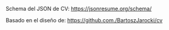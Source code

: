Schema del JSON de CV:
https://jsonresume.org/schema/

Basado en el diseño de:
https://github.com./BartoszJarocki/cv